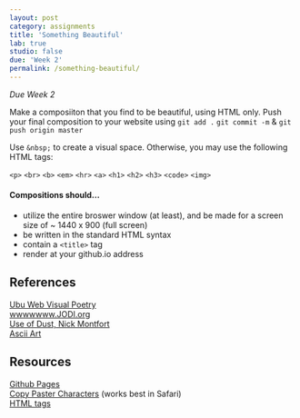 ```yaml
---
layout: post
category: assignments
title: 'Something Beautiful'
lab: true
studio: false
due: 'Week 2'
permalink: /something-beautiful/
---
```


*Due Week 2*

Make a composiiton that you find to be beautiful, using HTML only. Push your final composition to your website using `git add .` `git commit -m` & `git push origin master`  

Use `&nbsp;` to create a visual space. Otherwise, you may use the following HTML tags:  
  
`<p>` `<br>` `<b>` `<em>` `<hr>` `<a>` `<h1>` `<h2>` `<h3>` `<code>` `<img>`

#### Compositions should...

* utilize the entire broswer window (at least), and be made for a screen size of ~ 1440 x 900 (full screen) 
* be written in the standard HTML syntax 
* contain a `<title>` tag  
* render at your github.io address



## References

[Ubu Web Visual Poetry](http://www.ubuweb.com/vp/)  
[wwwwwww.JODI.org](http://wwwwwww.jodi.org/)   
[Use of Dust, Nick Montfort](http://nickm.com/poems/use_of_dust.html)  
[Ascii Art](https://en.wikipedia.org/wiki/ASCII_art)  


## Resources

[Github Pages](https://pages.github.com/)  
[Copy Paster Characters](http://www.copypastecharacter.com/all-characters) (works best in Safari)  
[HTML tags](http://www.w3schools.com/tags/default.asp)
